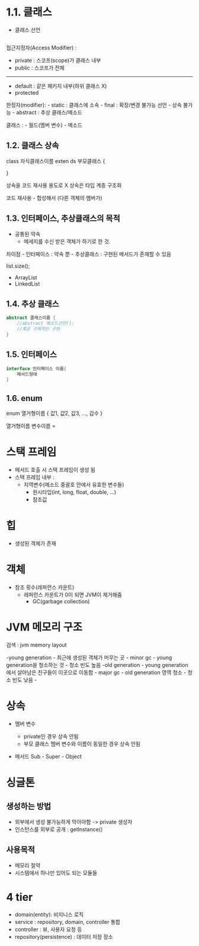 # 1.1. 클래스
- 클래스 선언
```java

```
접근지정자(Access Modifier) : 
  - private : 스코프(scope)가 클래스 내부
  - public : 스코프가 전체
  - ---------------
  - default : 같은 패키지 내부(하위 클래스 X)
  - protected   

한정자(modifier):
    - static : 클래스에 소속 
    - final : 확장/변경 불가능 선언
      - 상속 불가능
    - abstract : 추상 클래스/메소드

클래스 : 
    - 필드(멤버 변수)
    - 메소드
  
## 1.2. 클래스 상속

class 자식클래스이름 exten ds 부모클래스 {

}

상속을 코드 재사용 용도로 X
상속은 타입 계층 구조화

코드 재사용
    - 합성해서 (다른 객체의 멤버가)

## 1.3. 인터페이스, 추상클래스의 목적

- 공통된 약속
  - 메세지를 수신 받은 객체가 하기로 한 것.

차이점 
    - 인터페이스 : 약속 뿐
    - 추상클래스 : 구현된 메서드가 존재할 수 있음

list.size();
- ArrayList
- LinkedList

## 1.4. 추상 클래스
```java
abstract 클래스이름 {
    //abstract 메소드선언();
    //혹은 구체적인 구현
}
```

## 1.5. 인터페이스
```java
interface 인터페이스 이름{
    메서드형태
}
```

## 1.6. enum
enum 열거형이름 {
    값1, 값2, 값3, ..., 갑수
}

열거형이름 변수이름 = 


# 스택 프레임
- 메서드 호출 시 스택 프레임이 생성 됨
- 스택 프레임 내부 :
  - 지역변수(메소드 중괄호 안에서 유효한 변수들)
    - 원시타입(int, long, float, double, ...)
    - 참조값

# 힙
- 생성된 객체가 존재

# 객체
- 참조 횟수(레퍼런스 카운트)
  - 레퍼런스 카운트가 0이 되면 JVM이 제거해줌
    - GC(garbage collection)

# JVM 메모리 구조

검색 : jvm memory layout

-young generation
    - 최근에 생성된 객체가 머무는 곳
    - minor gc - young generation을 청소하는 것 
    - 청소 빈도 높음
-old generation
    - young generation에서 살아남은 친구들이 이곳으로 이동함
    - major gc - old generation 영역 청소
    - 청소 빈도 낮음
    - 

# 상속
- 멤버 변수 
  - private인 경우 상속 안됨
  - 부모 클래스 멤버 변수와 이름이 동일한 경우 상속 안됨
  
- 메서드
Sub - Super - Object

# 싱글톤
## 생성하는 방법
- 외부에서 생성 불가능하게 막아야함 -> private 생성자
- 인스턴스를 외부로 공개 : getInstance()

## 사용목적
- 메모리 절약
- 시스템에서 하나만 있어도 되는 모듈들


# 4 tier 
- domain(entity): 비지니스 로직
- service : repository, domain, controller 통합
- controller : 뷰, 사용자 요청 등
- repository(persistence) : 데이터 저장 장소


